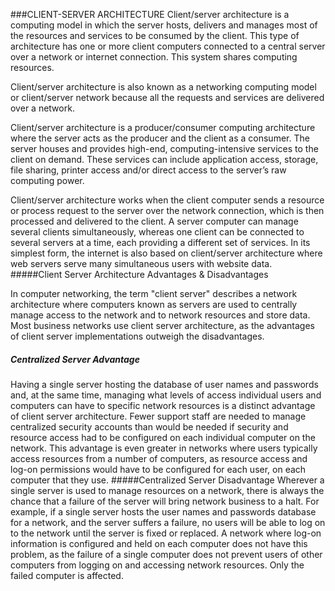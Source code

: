 ###CLIENT-SERVER ARCHITECTURE
Client/server architecture is a computing model in which the server hosts, delivers and manages most of the resources and services to be consumed by the client. This type of architecture has one or more client computers connected to a central server over a network or internet connection. This system shares computing resources.

Client/server architecture is also known as a networking computing model or client/server network because all the requests and services are delivered over a network.

Client/server architecture is a producer/consumer computing architecture where the server acts as the producer and the client as a consumer. The server houses and provides high-end, computing-intensive services to the client on demand. These services can include application access, storage, file sharing, printer access and/or direct access to the server’s raw computing power.

Client/server architecture works when the client computer sends a resource or process request to the server over the network connection, which is then processed and delivered to the client. A server computer can manage several clients simultaneously, whereas one client can be connected to several servers at a time, each providing a different set of services. In its simplest form, the internet is also based on client/server architecture where web servers serve many simultaneous users with website data.
#####Client Server Architecture Advantages & Disadvantages

In computer networking, the term "client server" describes a network architecture where computers known as servers are used to centrally manage access to the network and to network resources and store data. Most business networks use client server architecture, as the advantages of client server implementations outweigh the disadvantages.
##### Centralized Server Advantage
Having a single server hosting the database of user names and passwords and, at the same time, managing what levels of access individual users and computers can have to specific network resources is a distinct advantage of client server architecture. Fewer support staff are needed to manage centralized security accounts than would be needed if security and resource access had to be configured on each individual computer on the network. This advantage is even greater in networks where users typically access resources from a number of computers, as resource access and log-on permissions would have to be configured for each user, on each computer that they use.
#####Centralized Server Disadvantage
Wherever a single server is used to manage resources on a network, there is always the chance that a failure of the server will bring network business to a halt. For example, if a single server hosts the user names and passwords database for a network, and the server suffers a failure, no users will be able to log on to the network until the server is fixed or replaced. A network where log-on information is configured and held on each computer does not have this problem, as the failure of a single computer does not prevent users of other computers from logging on and accessing network resources. Only the failed computer is affected.
